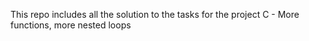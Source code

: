 This repo includes all the solution to the tasks for the project C - More functions, more nested loops
